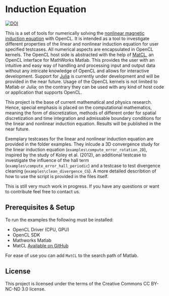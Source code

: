 # Induction Equation

[![DOI](https://zenodo.org/badge/DOI/10.5281/zenodo.1434409.svg)](https://doi.org/10.5281/zenodo.1434409)

This is a set of tools for numerically solving the 
[nonlinear magnetic induction equation](https://github.com/MuMPlaCL/InductionEq/blob/master/docs/induction_equation.ipynb)
with OpenCL. It is intended as a tool to investigate different properties of the linear and nonlinear induction equation
for user specified testcases. All numerical aspects are encapsulated in OpenCL kernels. The OpenCL host side is abstracted 
with the help of [MatCL](https://github.com/philipheinisch/MatCL), an OpenCL interface for MathWorks Matlab. This provides
the user with an intuitive and easy way of handling and processing input and output data without any intricate knowledge of
OpenCL and allows for interactive development. Support for [Julia](https://julialang.org/) is currently under development
and will be provided in the near future. Usage of the OpenCL kernels is not limited to Matlab or Julia; on the contrary 
they can be used with any kind of host code or application that supports OpenCL. 

This project is the base of current mathematical and physics research. Hence, special emphasis is placed on the computational
mathematics, meaning the form of discretization, methods of different order for spatial discretization and time integration
and admissable boundary conditions for the linear and nonlinear induction equation. Results will be published in the near 
future. 

Exemplary testcases for the linear and nonlinear induction equation are provided in the folder examples. 
They inlcude a 3D convergence study for the linear induction equation (`examples\compute_error_rotation_2D`), 
inspired by the study of Koley et al. (2012), an additional testcase to investigate the influence of the hall term 
(`examples\compute_error_hall_periodic`) and a testcase to test divergence cleaning (`examples\clean_divergence_CG`). 
A more detailed describtion of how to use the script is provided in the files itself. 

This is still very much work in progress. If you have any questions or want to contribute feel free to contact us.

## Prerequisites & Setup

To run the examples the following must be installed:

 - OpenCL Driver (CPU, GPU) 
 - OpenCL SDK 
 - Mathworks Matlab
 - MatCL [Available on GitHub](https://github.com/philipheinisch/MatCL)
 
 For ease of use you can add `MatCL` to the search path of Matlab.
 
 ## License

This project is licensed under the terms of the Creative Commons CC BY-NC-ND 3.0 license.
